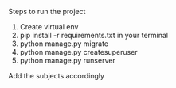 
Steps to run the project 

1. Create virtual env 
2. pip install -r requirements.txt in your terminal
3. python manage.py migrate
4. python manage.py createsuperuser
5. python manage.py runserver


Add the subjects accordingly 